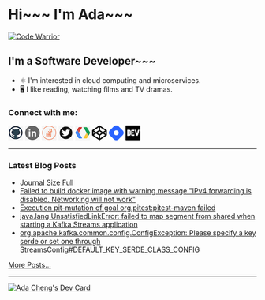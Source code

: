 # Hi~~~ I'm Ada~~~

[![Code Warrior](https://www.codewars.com/users/adafycheng/badges/micro)](https://www.codewars.com/users/adafycheng)

## I'm a Software Developer~~~
+ ⚛️ I'm interested in cloud computing and microservices.
+ 🖥️ I like reading, watching films and TV dramas.


### Connect with me:
[![GitHub](images/github.png)](https://github.com/adafycheng)
[![LinkedIn](images/linkedin.png)](https://linkedin.com/in/adafycheng)
[![Stackoverflow](images/stackoverflow.png)](https://stackoverflow.com/story/adafycheng)
[![Twitter](images/twitter.png)](https://twitter.com/adafycheng)
[![Google Developer](images/gdev.png)](https://g.dev/adafycheng)
[![CodePen](images/codepen.png)](https://codepen.io/adafycheng)
[![HashNode](images/hashnode.png)](https://hashnode.com/@adafycheng)
[![dev.to](images/dev-black.png)](https://dev.to/adafycheng)

---

### Latest Blog Posts
<!-- BLOG-POST-LIST:START -->
- [Journal Size Full](https://blog.adafycheng.dev/journal-size-full)
- [Failed to build docker image with warning message &quot;IPv4 forwarding is disabled. Networking will not work&quot;](https://blog.adafycheng.dev/failed-to-build-docker-image-with-warning-message-ipv4-forwarding-is-disabled-networking-will-not-work)
- [Execution pit-mutation of goal org.pitest:pitest-maven failed](https://blog.adafycheng.dev/execution-pit-mutation-of-goal-orgpitestpitest-maven-failed)
- [java.lang.UnsatisfiedLinkError: failed to map segment from shared when starting a Kafka Streams application](https://blog.adafycheng.dev/javalangunsatisfiedlinkerror-failed-to-map-segment-from-shared-when-starting-a-kafka-streams-application)
- [org.apache.kafka.common.config.ConfigException: Please specify a key serde or set one through StreamsConfig#DEFAULT_KEY_SERDE_CLASS_CONFIG](https://blog.adafycheng.dev/orgapachekafkacommonconfigconfigexception-please-specify-a-key-serde-or-set-one-through-streamsconfigdefaultkeyserdeclassconfig)
<!-- BLOG-POST-LIST:END -->
[More Posts...](https://blog.adafycheng.dev)

---

<a href="https://app.daily.dev/adafycheng"><img src="https://api.daily.dev/devcards/07dbaffb99824d8aa855bd31df8207f2.png?r=btq" width="400" alt="Ada Cheng's Dev Card"/></a>
